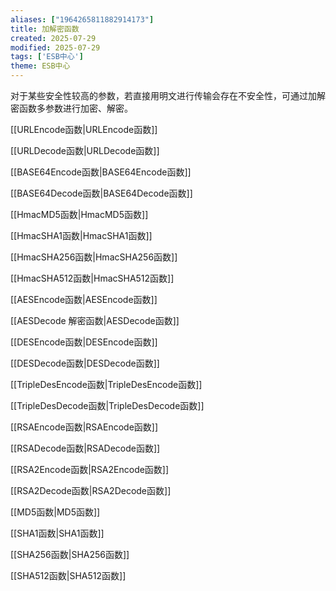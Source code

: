```yaml
---
aliases: ["1964265811882914173"]
title: 加解密函数
created: 2025-07-29
modified: 2025-07-29
tags: ['ESB中心']
theme: ESB中心
---
```


对于某些安全性较高的参数，若直接用明文进行传输会存在不安全性，可通过加解密函数多参数进行加密、解密。

[[URLEncode函数|URLEncode函数]]

[[URLDecode函数|URLDecode函数]]

[[BASE64Encode函数|BASE64Encode函数]]

[[BASE64Decode函数|BASE64Decode函数]]

[[HmacMD5函数|HmacMD5函数]]

[[HmacSHA1函数|HmacSHA1函数]]

[[HmacSHA256函数|HmacSHA256函数]]

[[HmacSHA512函数|HmacSHA512函数]]

[[AESEncode函数|AESEncode函数]]

[[AESDecode 解密函数|AESDecode函数]]

[[DESEncode函数|DESEncode函数]]

[[DESDecode函数|DESDecode函数]]

[[TripleDesEncode函数|TripleDesEncode函数]]

[[TripleDesDecode函数|TripleDesDecode函数]]

[[RSAEncode函数|RSAEncode函数]]

[[RSADecode函数|RSADecode函数]]

[[RSA2Encode函数|RSA2Encode函数]]

[[RSA2Decode函数|RSA2Decode函数]]

[[MD5函数|MD5函数]]

[[SHA1函数|SHA1函数]]

[[SHA256函数|SHA256函数]]

[[SHA512函数|SHA512函数]]